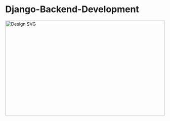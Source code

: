# Django-Backend-Development
<div>
  <img width="100%" height="300px" src="https://github.com/manishkumar632/Django-Backend-Development/blob/main/design.svg" alt="Design SVG">
</div>

